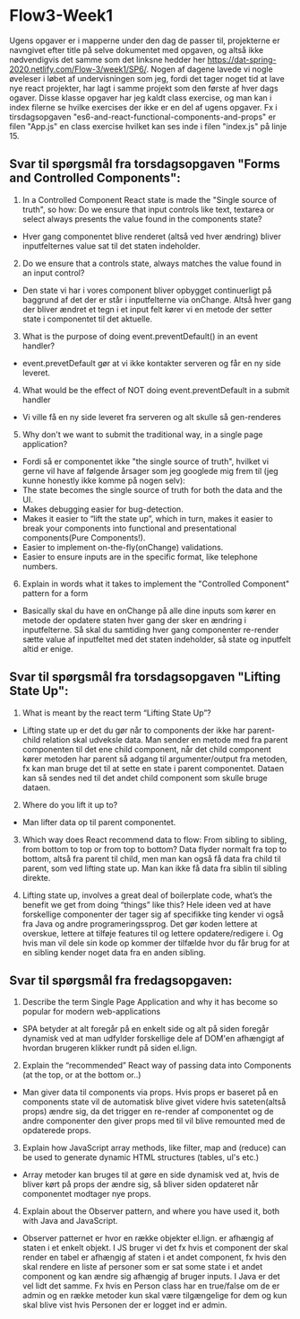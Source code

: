 # Flow3-Week1

Ugens opgaver er i mapperne under den dag de passer til, projekterne er navngivet efter title på selve dokumentet med opgaven, og altså ikke nødvendigvis det samme som det linksne hedder her https://dat-spring-2020.netlify.com/Flow-3/week1/SP6/. Nogen af dagene lavede vi nogle øveleser i løbet af undervisningen som jeg, fordi det tager noget tid at lave nye react projekter, har lagt i samme projekt som den første af hver dags ogaver. Disse klasse opgaver har jeg kaldt class exercise, og man kan i index filerne se hvilke exercises der ikke er en del af ugens opgaver. Fx i tirsdagsopgaven "es6-and-react-functional-components-and-props" er filen "App.js" en class exercise hvilket kan ses inde i filen "index.js" på linje 15.

## Svar til spørgsmål fra torsdagsopgaven "Forms and Controlled Components":

1) In a Controlled Component React state is made the "Single source of truth", so how:
Do we ensure that input controls like text, textarea or select always presents the value found in the components state?
- Hver gang componentet blive renderet (altså ved hver ændring) bliver inputfelternes value sat til det staten indeholder.

2) Do we ensure that a controls state, always matches the value found in an input control?
- Den state vi har i vores component bliver opbygget continuerligt på baggrund af det der er står i inputfelterne via onChange.
Altså hver gang der bliver ændret et tegn i et input felt kører vi en metode der setter state i componentet til det aktuelle.

3) What is the purpose of doing event.preventDefault() in an event handler?
- event.prevetDefault gør at vi ikke kontakter serveren og får en ny side leveret.

4) What would be the effect of NOT doing event.preventDefault in a submit handler
- Vi ville få en ny side leveret fra serveren og alt skulle så gen-renderes

5) Why don't we want to submit the traditional way, in a single page application?
- Fordi så er componentet ikke "the single source of truth", hvilket vi gerne vil have af følgende årsager som jeg googlede mig frem til (jeg kunne honestly ikke komme på nogen selv):
- The state becomes the single source of truth for both the data and the UI.
- Makes debugging easier for bug-detection.
- Makes it easier to “lift the state up”, which in turn, makes it easier to break your components into functional and presentational components(Pure Components!).
- Easier to implement on-the-fly(onChange) validations.
- Easier to ensure inputs are in the specific format, like telephone numbers.

6) Explain in words what it takes to implement the "Controlled Component" pattern for a form
- Basically skal du have en onChange på alle dine inputs som kører en metode der opdatere staten hver gang der sker en ændring i inputfelterne.
Så skal du samtiding hver gang componenter re-render sætte value af inputfeltet med det staten indeholder, så state og inputfelt altid er enige.

## Svar til spørgsmål fra torsdagsopgaven "Lifting State Up":

1) What is meant by the react term “Lifting State Up”?
- Lifting state up er det du gør når to components der ikke har parent-child relation skal udveksle data. Man sender en metode med fra parent componenten til det ene child component, når det child component kører metoden har parent så adgang til argumenter/output fra metoden, fx kan man bruge det til at sette en state i parent componentet. Dataen kan så sendes ned til det andet child component som skulle bruge dataen.

2) Where do you lift it up to?
- Man lifter data op til parent componentet.

3) Which way does React recommend data to flow: From sibling to sibling, from bottom to top or from top to bottom?
Data flyder normalt fra top to bottom, altså fra parent til child, men man kan også få data fra child til parent, som ved lifting state up. Man kan ikke få data fra siblin til sibling direkte.

4) Lifting state up, involves a great deal of boilerplate code, what’s the benefit we get from doing “things” like this?
Hele ideen ved at have forskellige componenter der tager sig af specifikke ting kender vi også fra Java og andre programeringssprog. Det gør koden lettere at overskue, lettere at tilføje features til og lettere opdatere/redigere i. Og hvis man vil dele sin kode op kommer der tilfælde hvor du får brug for at en sibling kender noget data fra en anden sibling.

## Svar til spørgsmål fra fredagsopgaven:
1) Describe the term Single Page Application and why it has become so popular for modern web-applications
- SPA betyder at alt foregår på en enkelt side og alt på siden foregår dynamisk ved at man udfylder forskellige dele af DOM'en afhængigt af hvordan brugeren klikker rundt på siden el.lign.

2) Explain the “recommended” React way of passing data into Components (at the top, or at the bottom or..)
- Man giver data til components via props. Hvis props er baseret på en components state vil de automatisk blive givet videre hvis sateten(altså props) ændre sig, da det trigger en re-render af componentet og de andre componenter den giver props med til vil blive remounted med de opdaterede props.

3) Explain how JavaScript array methods, like filter, map and (reduce) can be used to generate dynamic HTML structures (tables, ul's etc.)
- Array metoder kan bruges til at gøre en side dynamisk ved at, hvis de bliver kørt på props der ændre sig, så bliver siden opdateret når componentet modtager nye props.

4) Explain about the Observer pattern, and where you have used it, both with Java and JavaScript.
- Observer patternet er hvor en række objekter el.lign. er afhængig af staten i et enkelt objekt. I JS bruger vi det fx hvis et component der skal render en tabel er afhængig af staten i et andet component, fx hvis den skal rendere en liste af personer som er sat some state i et andet component og kan ændre sig afhængig af bruger inputs. I Java er det vel lidt det samme. Fx hvis en Person class har en true/false om de er admin og en række metoder kun skal være tilgængelige for dem og kun skal blive vist hvis Personen der er logget ind er admin.
